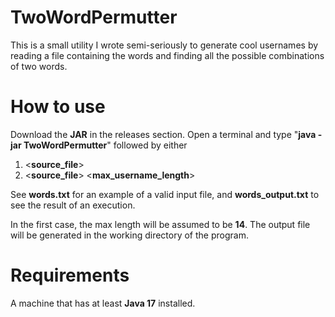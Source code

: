 # TwoWordPermutter

This is a small utility I wrote semi-seriously to generate cool usernames by reading a file containing the words and finding all the possible combinations of two words.

# How to use
Download the **JAR** in the releases section. Open a terminal and type "**java -jar TwoWordPermutter**" followed by either
1. <**source_file**>
2. <**source_file**> <**max_username_length**>

See **words.txt** for an example of a valid input file, and **words_output.txt** to see the result of an execution.

In the first case, the max length will be assumed to be **14**. The output file will be generated in the working directory of the program.

# Requirements
A machine that has at least **Java 17** installed.
